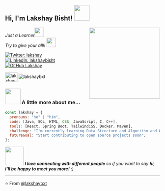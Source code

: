 <h2> Hi, I'm Lakshay Bisht! <img src="https://media.giphy.com/media/mGcNjsfWAjY5AEZNw6/giphy.gif" width="50"></h2>

<img align="right" src="code.gif" width="230">

<p><em>Just a Learner<img src="https://media.giphy.com/media/fYSnHlufseco8Fh93Z/giphy.gif" width="30"></br>Try to give your all!! <img src="https://media.giphy.com/media/WUlplcMpOCEmTGBtBW/giphy.gif" width="30"> 
</em></p>

[![Twitter: lakshay](https://img.shields.io/twitter/follow/lakshay?style=social)](https://x.com/lakshaybxt)
[![LinkedIn: lakshaybisht](https://img.shields.io/badge/-lakshaybisht-blue?style=flat-square&logo=Linkedin&logoColor=white&link=https://www.linkedin.com/in/lakshaybisht/)](https://www.linkedin.com/in/lakshaybisht/)
[![GitHub Lakshay](https://img.shields.io/github/followers/lakshaybxt?label=follow&style=social)](https://github.com/lakshaybxt)

<p align="left">
  <a href="https://leetcode.com/u/lakshaybxt/" target="blank"><img align="center" src="https://raw.githubusercontent.com/rahuldkjain/github-profile-readme-generator/master/src/images/icons/Social/leet-code.svg" alt="lakshaybxt" height="30" width="40" /></a>
   <img src="https://komarev.com/ghpvc/?username=lakshaybxt&label=Profile%20views&color=FF0000&style=flat" alt="lakshaybxt" />
</p>
</p>

### <img src="https://media.giphy.com/media/VgCDAzcKvsR6OM0uWg/giphy.gif" width="50"> A little more about me...  

```javascript
const lakshay = {
  pronouns: "he" | "him",
  code: [Java, SQL, HTML, CSS, JavaScript, C, C++],
  tools: [React, Spring Boot, TailwindCSS, Docker, Maven],
  challenge: "I'm currently learning Data Structure and Algorithm and Web Development",
  futureGoal: "Start contributing to open source projects soon",
};
```

<img src="https://media.giphy.com/media/LnQjpWaON8nhr21vNW/giphy.gif" width="60"> <em><b>I love connecting with different people</b> so if you want to say <b>hi, I'll be happy to meet you more!</b> :)</em>

---

⭐️ From [@lakshaybxt](https://github.com/lakshaybxt)
